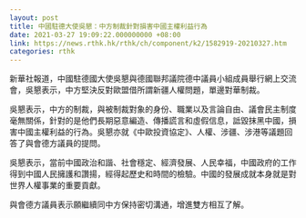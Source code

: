 ```yaml
---
layout: post
title: 中國駐德大使吳懇：中方制裁針對損害中國主權利益行為
date: 2021-03-27 19:09:22.000000000 +08:00
link: https://news.rthk.hk/rthk/ch/component/k2/1582919-20210327.htm
categories: rthk
---
```


新華社報道，中國駐德國大使吳懇與德國聯邦議院德中議員小組成員舉行網上交流會，吳懇表示，中方堅決反對歐盟借所謂新疆人權問題，單邊對華制裁。

吳懇表示，中方的制裁，與被制裁對象的身份、職業以及言論自由、議會民主制度毫無關係，針對的是他們長期惡意編造、傳播謊言和虛假信息，詆毀抹黑中國，損害中國主權利益的行為。吳懇亦就《中歐投資協定》、人權、涉疆、涉港等議題回答了與會德方議員的提問。

吳懇表示，當前中國政治和諧、社會穩定、經濟發展、人民幸福，中國政府的工作得到中國人民擁護和讚揚，經得起歷史和時間的檢驗。中國的發展成就本身就是對世界人權事業的重要貢獻。

與會德方議員表示願繼續同中方保持密切溝通，增進雙方相互了解。
